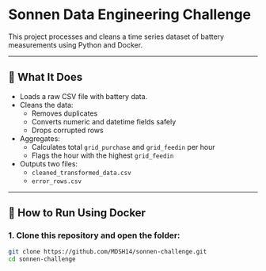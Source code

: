 # Sonnen Data Engineering Challenge

This project processes and cleans a time series dataset of battery measurements using Python and Docker.

---

## 🧠 What It Does

- Loads a raw CSV file with battery data.
- Cleans the data:
  - Removes duplicates
  - Converts numeric and datetime fields safely
  - Drops corrupted rows
- Aggregates:
  - Calculates total `grid_purchase` and `grid_feedin` per hour
  - Flags the hour with the highest `grid_feedin`
- Outputs two files:
  - `cleaned_transformed_data.csv`
  - `error_rows.csv`

---

## 🚀 How to Run Using Docker

### 1. Clone this repository and open the folder:

```bash
git clone https://github.com/MDSH14/sonnen-challenge.git
cd sonnen-challenge
